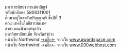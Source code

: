 <a>ผม นายพิทยา กานต์อาสิญจ์</a><br>
<a>รหัสนักศึกษา 5808311001</a><br>
<a>ศึกษาอยู่ในระดับปริญญาตรี ชั้นปีที่ 3<br>
<a>คณะ เทคโนโลยีสารสนเทศ</a><br>
<a>สาขา คอมพิวเตอร์ธุรกิจ</a><br>
<a>มหาวิทยาลัยเนชั่น จังหวัดสำปาง</a><br>
<a>หน้าเว็บ Northwind <a href="http://pittayatest.atwebpages.com/mybisi/index.php">->คลิ๊ก<-</a> จากเว็บ www.awardspace.com </a><br>
<a>หน้าเว็บ Northwind <a href="https://pittayatest.000webhostapp.com/mybusi/index.php">->คลิ๊ก<-</a> จากเว็บ www.000webhost.com </a><br>
